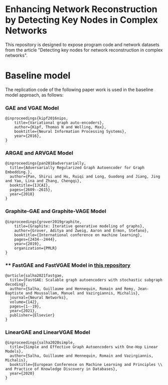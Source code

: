# Enhancing Network Reconstruction by Detecting Key Nodes in Complex Networks
This repository is designed to expose program code and network datasets from the article "Detecting key nodes for network reconstruction in complex networks".



# Baseline model 
The replication code of the following paper work is used in the baseline model approach, as follows:

### GAE and VGAE Model
```
@inproceedings{kipf2016nips,
	title={Variational graph auto-encoders},
	author={Kipf, Thomas N and Welling, Max},
    booktitle={Neural Information Processing Systems},
	year={2016},
}
```

### ARGAE and ARVGAE Model
```
@inproceedings{pan2018adversarially,
  title={Adversarially Regularized Graph Autoencoder for Graph Embedding.},
  author={Pan, Shirui and Hu, Ruiqi and Long, Guodong and Jiang, Jing and Yao, Lina and Zhang, Chengqi},
  booktitle={IJCAI},
  pages={2609--2615},
  year={2018}
}
```


### Graphite-GAE and Graphite-VAGE Model
```
@inproceedings{grover2019graphite,
	title={Graphite: Iterative generative modeling of graphs},
	author={Grover, Aditya and Zweig, Aaron and Ermon, Stefano},
	booktitle={International conference on machine learning},
	pages={2434--2444},
	year={2019},
	organization={PMLR}
}
```



### ** FastGAE and FastVGAE Model in [this repository](https://github.com/deezer/fastgae)
```
@article{salha2021fastgae,
  title={FastGAE: Scalable graph autoencoders with stochastic subgraph decoding},
  author={Salha, Guillaume and Hennequin, Romain and Remy, Jean-Baptiste and Moussallam, Manuel and Vazirgiannis, Michalis},
  journal={Neural Networks},
  volume={142},
  pages={1--19},
  year={2021},
  publisher={Elsevier}
}
```

### LinearGAE and LinearVGAE Model
```
@inproceedings{salha2020simple,
  title={Simple and Effective Graph Autoencoders with One-Hop Linear Models},
  author={Salha, Guillaume and Hennequin, Romain and Vazirgiannis, Michalis},
  booktitle={European Conference on Machine Learning and Principles \\ and Practice of Knowledge Discovery in Databases},
  year={2020}
}
```

